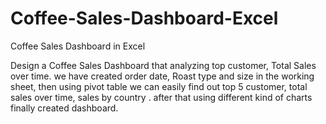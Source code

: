 # Coffee-Sales-Dashboard-Excel
Coffee Sales Dashboard in Excel


Design a Coffee Sales Dashboard that analyzing top customer, Total Sales over time. we have created order date, Roast type and size in the working sheet, then using pivot table we can easily find out top 5 customer, total sales over time, sales by country . after that using different kind of charts finally created dashboard.
